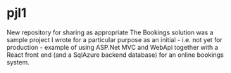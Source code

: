 # pjl1
New repository for sharing as appropriate
The Bookings solution was a sample project I wrote for a particular purpose as an initial - i.e. not yet for production - example of using ASP.Net MVC and WebApi together with a React front end (and a SqlAzure backend database)
for an online bookings system. 
